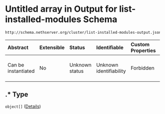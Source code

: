 # Untitled array in Output for list-installed-modules Schema

```txt
http://schema.nethserver.org/cluster/list-installed-modules-output.json#/patternProperties/.*
```



| Abstract            | Extensible | Status         | Identifiable            | Custom Properties | Additional Properties | Access Restrictions | Defined In                                                                                                |
| :------------------ | :--------- | :------------- | :---------------------- | :---------------- | :-------------------- | :------------------ | :-------------------------------------------------------------------------------------------------------- |
| Can be instantiated | No         | Unknown status | Unknown identifiability | Forbidden         | Allowed               | none                | [list-installed-modules-output.json\*](cluster/list-installed-modules-output.json "open original schema") |

## .\* Type

`object[]` ([Details](list-installed-modules-output-patternproperties--items.md))
